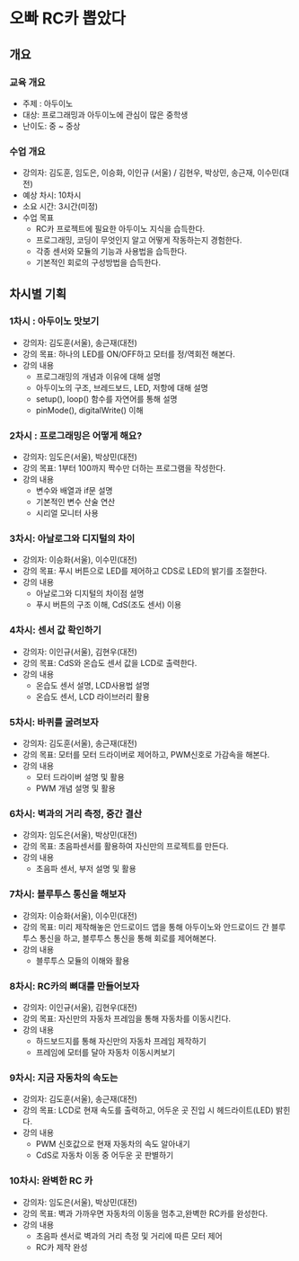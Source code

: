 # 오빠 RC카 뽑았다

## 개요

### 교육 개요
* 주제 : 아두이노
* 대상:  프로그래밍과 아두이노에 관심이 많은 중학생
* 난이도: 중 ~ 중상

### 수업 개요
* 강의자: 김도훈, 임도은, 이승화, 이인규 (서울) / 김현우, 박상민, 송근재, 이수민(대전)
* 예상 차시: 10차시
* 소요 시간: 3시간(미정)
* 수업 목표
	*  RC카 프로젝트에 필요한 아두이노 지식을 습득한다.
	* 프로그래밍, 코딩이 무엇인지 알고 어떻게 작동하는지 경험한다.
	* 각종 센서와 모듈의 기능과 사용법을 습득한다.
	* 기본적인 회로의 구성방법을 습득한다.


## 차시별 기획

### 1차시 : 아두이노 맛보기
* 강의자: 김도훈(서울), 송근재(대전)
* 강의 목표: 하나의 LED를 ON/OFF하고 모터를 정/역회전 해본다.
* 강의 내용
	* 프로그래밍의 개념과 이유에 대해 설명
	* 아두이노의 구조, 브레드보드, LED, 저항에 대해 설명
	* setup(), loop() 함수를 자연어를 통해 설명
	* pinMode(), digitalWrite() 이해

### 2차시 : 프로그래밍은 어떻게 해요?
* 강의자: 임도은(서울), 박상민(대전)
* 강의 목표: 1부터 100까지 짝수만 더하는 프로그램을 작성한다.
* 강의 내용
	* 변수와 배열과 if문 설명
	* 기본적인 변수 산술 연산
	* 시리얼 모니터 사용

### 3차시: 아날로그와 디지털의 차이
* 강의자: 이승화(서울), 이수민(대전)
* 강의 목표: 푸시 버튼으로 LED를 제어하고 CDS로 LED의 밝기를 조절한다.
* 강의 내용
	* 아날로그와 디지털의 차이점 설명
	* 푸시 버튼의 구조 이해, CdS(조도 센서) 이용

### 4차시: 센서 값 확인하기
* 강의자: 이인규(서울), 김현우(대전)
* 강의 목표: CdS와 온습도 센서 값을 LCD로 출력한다.
* 강의 내용
	* 온습도 센서 설명, LCD사용법 설명
	* 온습도 센서, LCD 라이브러리 활용

### 5차시: 바퀴를 굴려보자
* 강의자: 김도훈(서울), 송근재(대전)
* 강의 목표: 모터를 모터 드라이버로 제어하고, PWM신호로 가감속을 해본다.
* 강의 내용
	* 모터 드라이버 설명 및 활용
	* PWM 개념 설명 및 활용

### 6차시: 벽과의 거리 측정, 중간 결산
* 강의자: 임도은(서울), 박상민(대전)
* 강의 목표: 초음파센서를 활용하여 자신만의 프로젝트를 만든다.
* 강의 내용
	* 초음파 센서, 부저 설명 및 활용

### 7차시: 블루투스 통신을 해보자
* 강의자: 이승화(서울), 이수민(대전)
* 강의 목표: 미리 제작해놓은 안드로이드 앱을 통해 아두이노와 안드로이드 간 블루투스 통신을 하고, 블루투스 통신을 통해 회로를 제어해본다.
* 강의 내용
	* 블루투스 모듈의 이해와 활용

### 8차시: RC카의 뼈대를 만들어보자
* 강의자: 이인규(서울), 김현우(대전)
* 강의 목표: 자신만의 자동차 프레임을 통해 자동차를 이동시킨다.
* 강의 내용
	* 하드보드지를 통해 자신만의 자동차 프레임 제작하기
	* 프레임에 모터를 달아 자동차 이동시켜보기

### 9차시: 지금 자동차의 속도는
* 강의자: 김도훈(서울), 송근재(대전)
* 강의 목표: LCD로 현재 속도를 출력하고, 어두운 곳 진입 시 헤드라이트(LED) 밝힌다.
* 강의 내용
	* PWM 신호값으로 현재 자동차의 속도 알아내기
	* CdS로 자동차 이동 중 어두운 곳 판별하기

### 10차시: 완벽한 RC 카
* 강의자: 임도은(서울), 박상민(대전)
* 강의 목표: 벽과 가까우면 자동차의 이동을 멈추고,완벽한 RC카를 완성한다.
* 강의 내용
	* 초음파 센서로 벽과의 거리 측정 및 거리에 따른 모터 제어
	* RC카 제작 완성
